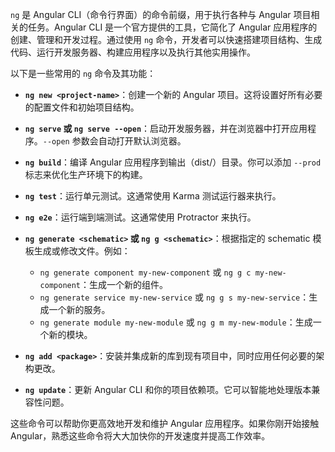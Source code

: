 `ng` 是 Angular CLI（命令行界面）的命令前缀，用于执行各种与 Angular 项目相关的任务。Angular CLI 是一个官方提供的工具，它简化了 Angular 应用程序的创建、管理和开发过程。通过使用 `ng` 命令，开发者可以快速搭建项目结构、生成代码、运行开发服务器、构建应用程序以及执行其他实用操作。

以下是一些常用的 `ng` 命令及其功能：

- **`ng new <project-name>`**：创建一个新的 Angular 项目。这将设置好所有必要的配置文件和初始项目结构。
  
- **`ng serve` 或 `ng serve --open`**：启动开发服务器，并在浏览器中打开应用程序。`--open` 参数会自动打开默认浏览器。
  
- **`ng build`**：编译 Angular 应用程序到输出（dist/）目录。你可以添加 `--prod` 标志来优化生产环境下的构建。
  
- **`ng test`**：运行单元测试。这通常使用 Karma 测试运行器来执行。
  
- **`ng e2e`**：运行端到端测试。这通常使用 Protractor 来执行。
  
- **`ng generate <schematic>` 或 `ng g <schematic>`**：根据指定的 schematic 模板生成或修改文件。例如：
  - `ng generate component my-new-component` 或 `ng g c my-new-component`：生成一个新的组件。
  - `ng generate service my-new-service` 或 `ng g s my-new-service`：生成一个新的服务。
  - `ng generate module my-new-module` 或 `ng g m my-new-module`：生成一个新的模块。
  
- **`ng add <package>`**：安装并集成新的库到现有项目中，同时应用任何必要的架构更改。
  
- **`ng update`**：更新 Angular CLI 和你的项目依赖项。它可以智能地处理版本兼容性问题。

这些命令可以帮助你更高效地开发和维护 Angular 应用程序。如果你刚开始接触 Angular，熟悉这些命令将大大加快你的开发速度并提高工作效率。